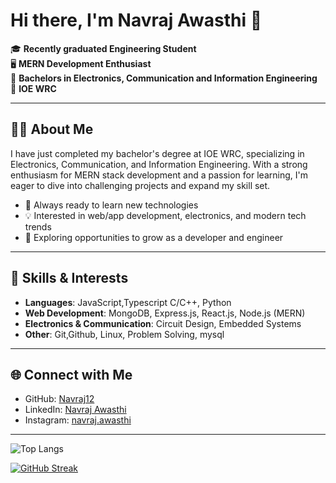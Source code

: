 # Hi there, I'm Navraj Awasthi 👋

🎓 **Recently graduated Engineering Student**  
🖥️ **MERN Development Enthusiast**  
📡 **Bachelors in Electronics, Communication and Information Engineering**  
🏫 **IOE WRC**

---

## 👨‍💻 About Me

I have just completed my bachelor's degree at IOE WRC, specializing in Electronics, Communication, and Information Engineering. With a strong enthusiasm for MERN stack development and a passion for learning, I'm eager to dive into challenging projects and expand my skill set.

- 🔭 Always ready to learn new technologies
- 💡 Interested in web/app development, electronics, and modern tech trends
- 🌱 Exploring opportunities to grow as a developer and engineer

---

## 🚀 Skills & Interests

- **Languages**: JavaScript,Typescript C/C++, Python
- **Web Development**: MongoDB, Express.js, React.js, Node.js (MERN)
- **Electronics & Communication**: Circuit Design, Embedded Systems
- **Other**: Git,Github, Linux, Problem Solving, mysql

---

## 🌐 Connect with Me

- GitHub: [Navraj12](https://github.com/Navraj12)
- LinkedIn: [Navraj Awasthi](https://www.linkedin.com/in/navraj-awasthi-b156a5261/)
- Instagram: [navraj.awasthi](https://www.instagram.com/navraj.awasthi/)

---
<!--
**Navraj12/Navraj12** is a ✨ _special_ ✨ repository because its `README.md` (this file) appears on your GitHub profile.
-->






![Top Langs](https://github-readme-stats.vercel.app/api/top-langs/?username=Navraj12&layout=compact&theme=radical&count_private=true)

[![GitHub Streak](https://github-readme-streak-stats.herokuapp.com/?user=Navraj12&theme=dark)](https://git.io/streak-stats)



